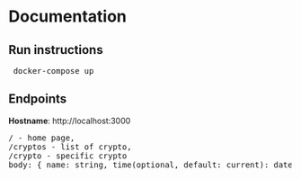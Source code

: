<h1>Documentation</h1>

<h2>Run instructions</h2>

<pre> docker-compose up </pre>

<h2>Endpoints</h2>
<b>Hostname</b>: http://localhost:3000
<pre>
/ - home page,
/cryptos - list of crypto,
/crypto - specific crypto
body: { name: string, time(optional, default: current): date }
</pre>


